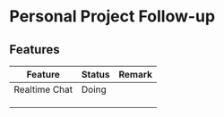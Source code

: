 # Personal Project Follow-up

## Features


| Feature | Status | Remark |
| -------- | -------- | -------- |
| Realtime Chat | Doing |  |
|  |  |  |
|  |  |  |
|  |  |  |
